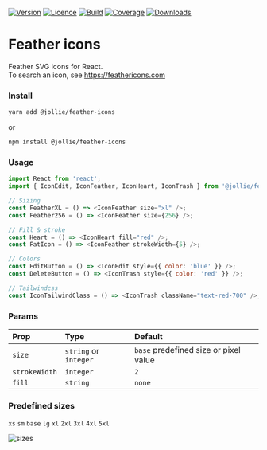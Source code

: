 [![Version](https://img.shields.io/npm/v/@jollie/feather-icons)](https://www.npmjs.com/package/@jollie/feather-icons)
[![Licence](https://img.shields.io/npm/l/@jollie/feather-icons)](https://en.wikipedia.org/wiki/MIT_license)
[![Build](https://img.shields.io/travis/com/thejellyfish/feather-icons)](https://travis-ci.com/github/thejellyfish/feather-icons)
[![Coverage](https://img.shields.io/codecov/c/github/thejellyfish/feather-icons)](https://codecov.io/gh/thejellyfish/feather-icons)
[![Downloads](https://img.shields.io/npm/dt/@jollie/feather-icons)](https://www.npmjs.com/package/@jollie/feather-icons)


# Feather icons

Feather SVG icons for React.    
To search an icon, see https://feathericons.com    

### Install

```bash
yarn add @jollie/feather-icons
```

or

```bash
npm install @jollie/feather-icons
```

### Usage

```javascript
import React from 'react';
import { IconEdit, IconFeather, IconHeart, IconTrash } from '@jollie/feather-icons';

// Sizing
const FeatherXL = () => <IconFeather size="xl" />;
const Feather256 = () => <IconFeather size={256} />;

// Fill & stroke
const Heart = () => <IconHeart fill="red" />;
const FatIcon = () => <IconFeather strokeWidth={5} />;

// Colors
const EditButton = () => <IconEdit style={{ color: 'blue' }} />;
const DeleteButton = () => <IconTrash style={{ color: 'red' }} />;

// Tailwindcss
const IconTailwindClass = () => <IconTrash className="text-red-700" />;
```

### Params

| Prop         | Type                  | Default                               |
|:-------------|:----------------------|:--------------------------------------|
| `size`       | `string` or `integer` | `base` predefined size or pixel value | 
| `strokeWidth`| `integer`             | `2`                                   |
| `fill`       | `string`              | `none`                                |

### Predefined sizes
   
`xs` `sm` `base` `lg` `xl` `2xl` `3xl` `4xl` `5xl` 


![sizes](https://github.com/thejellyfish/feather-icons/raw/master/icon-sizes.png)
